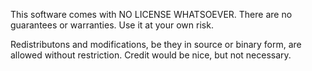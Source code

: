 This software comes with NO LICENSE WHATSOEVER. There are no guarantees or warranties. Use it at your own risk.

Redistributons and modifications, be they in source or binary form, are allowed without restriction. Credit would be nice, but not necessary.
